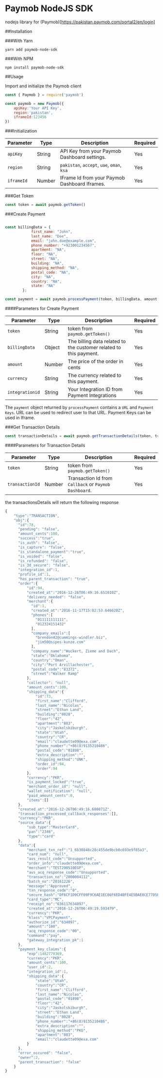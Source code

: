 # Paymob NodeJS SDK
nodejs library for (Paymob)[https://pakistan.paymob.com/portal2/en/login]

##Installation

###With Yarn

```
yarn add paymob-node-sdk
```

###With NPM

```
npm install paymob-node-sdk
```

##Usage

Import and initialize the Paymob client

```javascript
const { Paymob } = require('paymob')

const paymob = new Paymob({
    apiKey:'Your API Key',
    region:'pakistan',
    iframeId:123456
})
```
###Initialization

| Parameter |  Type  |               Description                     | Required |
| --------- | ------ | --------------------------------------------- | -------- |
| `apiKey`  | String | API Key from your Paymob Dashboard settings.  |    Yes   |
| `region`  | String | `pakistan`, `accept`, `uae`, `oman`, `ksa`    |    Yes   |
| `iframeId`| Number | IFrame Id from your Paymob Dashboard Iframes. |    Yes   |

###Get Token

```javascript
const token = await paymob.getToken()
```

###Create Payment

```javascript

const billingData = {
            first_name: "John",
            last_name: "Doe",
            email: "john.doe@example.com",
            phone_number: "+923001234567",
            apartment: "NA", 
            floor: "NA", 
            street: "NA", 
            building: "NA", 
            shipping_method: "NA", 
            postal_code: "NA", 
            city: "NA", 
            country: "NA", 
            state: "NA"
        };

const payment = await paymob.processPayment(token, billingData, amount,currency, integrationid);
```
####Parameters for Create Payment

|    Parameter   |  Type  |                              Description                          | Required |
| -------------- | ------ | ----------------------------------------------------------------- | -------- |
| `token`        | String | token from `paymob.getToken()`                                    |    Yes   |
| `billingData`  | Object | The billing data related to the customer related to this payment. |    Yes   |
| `amount`       | Number | The price of the order in cents                                   |    Yes   |
| `currency`     | String | The currency related to this payment.                             |    Yes   |
| `integrationid`| String | Your Integration ID from Payment Integrations                     |    Yes   |

The `payment` object returned by `processPayment` contains a `URL` and `Payment Keys`. URL can be used to redirect user to that URL. Payment Keys can be used in Iframe.

###Get Transaction Details

```javascript
const transactionDetails = await paymob.getTransactionDetails(token, transactionId)

```

####Parameters for Transaction Details

|    Parameter     |  Type  |                          Description                  | Required |
| ---------------- | ------ | ----------------------------------------------------- | -------- |
| `token`          | String | token from `paymob.getToken()`                        |    Yes   |
| `transactionId`  | Number | Transaction Id from `Callback` or `Paymob Dashboard`. |    Yes   |

the transactionsDetails will return the following response
```javascript
{
    "type":"TRANSACTION",
    "obj":{
      "id":78,
      "pending": "false",
      "amount_cents":100,
      "success":"true",
      "is_auth": "false",
      "is_capture": "false",
      "is_standalone_payment":"true",
      "is_voided": "false",
      "is_refunded": "false",
      "is_3d_secure": "false",
      "integration_id":1,
      "profile_id":1,
      "has_parent_transaction": "true",
      "order":{
          "id":94,
          "created_at":"2016-12-26T06:49:16.651010Z",
          "delivery_needed": "false",
          "merchant":{
            "id":1,
            "created_at":"2016-11-17T15:02:53.646620Z",
            "phones":[
              "011111111111",
              "012324151432"
            ],
            "company_emails":[
              "brendon42@cummings-windler.biz",
              "jim50@sipes-kunze.com"
            ],
            "company_name":"Wuckert, Zieme and Dach",
            "state":"Oklahoma",
            "country":"Oman",
            "city":"Port Arvillachester",
            "postal_code":"83372",
            "street":"Walker Ramp"
          },
          "collector": "null",
          "amount_cents":100,
          "shipping_data":{
              "id":73,
              "first_name":"Clifford",
              "last_name":"Nicolas",
              "street":"Ethan Land",
              "building":"8028",
              "floor":"42",
              "apartment":"803",
              "city":"Jaskolskiburgh",
              "state":"Utah",
              "country":"CR",
              "email":"claudette09@exa.com",
              "phone_number":"+86(8)9135210486",
              "postal_code":"01898",
              "extra_description":"",
              "shipping_method":"UNK",
              "order_id":94,
              "order":94
          },
          "currency":"PKR",
          "is_payment_locked":"true",
          "merchant_order_id": "null",
          "wallet_notification": "null",
          "paid_amount_cents":0,
          "items":[]
      },
      "created_at":"2016-12-26T06:49:16.680871Z",
      "transaction_processed_callback_responses":[],
      "currency":"PKR",
      "source_data":{
          "sub_type":"MasterCard",
          "pan":"2346",
          "type":"card"
      },
      "data":{
          "merchant_txn_ref":"1_6b30848c28c455de9bcb0c693e9f85a3",
          "card_num": "null",
          "avs_result_code":"Unsupported",
          "order_info":"claudette09@exa.com",
          "merchant":"TEST290510EGP",
          "avs_acq_response_code":"Unsupported",
          "transaction_no":"2000004112",
          "batch_no":"20161226",
          "message":"Approved",
          "txn_response_code":"0",
          "secure_hash":"DF6CF1D9CFF09F9C6AE1EC86F6ED4BFE4E5BAE8CE7705ED05E61A264839FEA7A",
          "card_type":"MC",
          "receipt_no":"636117634097",
          "created_at":"2016-12-26T06:49:19.593479",
          "currency":"PKR",
          "klass":"VPCPayment",
          "authorize_id":"634097",
          "amount":"100",
          "acq_response_code":"00",
          "command":"pay",
          "gateway_integration_pk":1
      },
      "payment_key_claims":{
          "exp":1482770369,
          "currency":"PKR",
          "amount_cents":100,
          "user_id":2,
          "integration_id":1,
          "shipping_data":{
              "state":"Utah",
              "country":"CR",
              "first_name":"Clifford",
              "last_name":"Nicolas",
              "postal_code":"01898",
              "floor":"42",
              "city":"Jaskolskiburgh",
              "street":"Ethan Land",
              "building":"8028",
              "phone_number":"+86(8)9135210486",
              "extra_description":"",
              "shipping_method":"PKG",
              "apartment":"803",
              "email":"claudette09@exa.com"
          }
      },
      "error_occured": "false",
      "owner":2,
      "parent_transaction": "false"
    }
}
```

